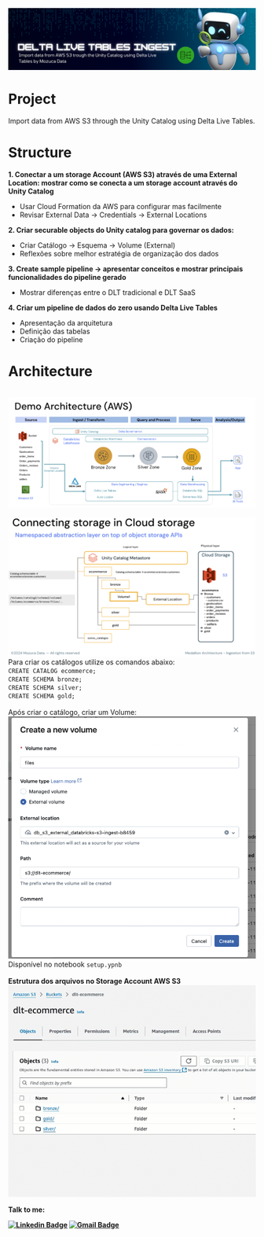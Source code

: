 <img src="https://github.com/mousastech/dlt_ingestion/blob/b41541716757c8fe197dfd35ee74d97af4c85399/files/DLT%20Ingest.png?raw=true">

# Project
Import data from AWS S3 through the Unity Catalog using Delta Live Tables.

# Structure 

<b>1. Conectar a um storage Account (AWS S3) através de uma External Location: mostrar como se conecta a um storage account através do Unity Catalog </b>
- Usar Cloud Formation da AWS para configurar mas facilmente
- Revisar External Data → Credentials → External Locations 

<b>2. Criar securable objects do Unity catalog para governar os dados:</b>
- Criar Catálogo → Esquema → Volume (External)
- Reflexões sobre melhor estratégia de organização dos dados

<b>3. Create sample pipeline → apresentar conceitos e mostrar principais funcionalidades do pipeline gerado </b>
- Mostrar diferenças entre o DLT tradicional e DLT SaaS

<b>4. Criar um pipeline de dados do zero usando Delta Live Tables </b>
- Apresentação da arquitetura
- Definição das tabelas 
- Criação do pipeline 

# Architecture 

<br>
<img src="https://github.com/mousastech/dlt_ingestion/blob/310a653f53e200c1be2547cdb090c4135196c6a4/files/0.Demo_Architecture.png?raw=true">
<br><br>

<img src="https://github.com/mousastech/dlt_ingestion/blob/69f95cedbea4e6e570e62861b4924b5242659458/files/1.Storage_Logical.png?raw=true">

<br>
Para criar os catálogos utilize os comandos abaixo: 

<code>
CREATE CATALOG ecommerce; 
CREATE SCHEMA bronze;
CREATE SCHEMA silver;
CREATE SCHEMA gold;
</code>

<br>
Após criar o catálogo, criar um Volume:
<br>
<img src="https://github.com/mousastech/dlt_ingestion/blob/f834853775a4199cdabaa09c4bdedfe0ed7edf1b/files/2.CreateVolume.png?raw=true">

<br>
Disponível no notebook <code>setup.ypnb</code>
<br><br>
<b> Estrutura dos arquivos no Storage Account AWS S3</br>
<img src="https://github.com/mousastech/dlt_ingestion/blob/8ce6c705986446bd3adae12dc67a7dce2e37f55f/files/1.Estrutura%20S3.gif?raw=true">

<b>Talk to me:</b>

[![Linkedin Badge](https://img.shields.io/badge/-Moises-blue?style=flat-square&logo=Linkedin&logoColor=white&link=https://www.linkedin.com/in/rochamoises/)](https://www.linkedin.com/in/rochamoises/) 
[![Gmail Badge](https://img.shields.io/badge/-mousas.rocha@gmail.com-c14438?style=flat-square&logo=Gmail&logoColor=white&link=mailto:mousas.rocha@gmail.com)](mailto:mousas.rocha@gmail.com)
